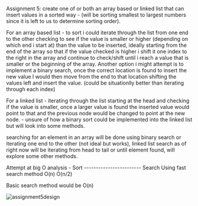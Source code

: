 Assignment 5: create one of or both an array based or linked list that can insert values in a sorted way - (will be sorting smallest to largest numbers since it is left to us to determine sorting order).

For an array based list - to sort i could iterate through the list from one end to the other checking to see if the value is smaller or higher (depending on which end i start at) than the value to be inserted, ideally starting from the end of the array so that if the value checked is higher i shift it one index to the right in the array and continue to check/shift until i reach a value that is smaller or the beginning of the array. Another option i might attempt is to implement a binary search, once the correct location is found to insert the new value I would then move from the end to that location shifting the values left and insert the value. (could be situationlly better than iterating through each index)

For a linked list - iterating through the list starting at the head and checking if the value is smaller, once a larger value is found the inserted value would point to that and the previous node would be changed to point at the new node. - unsure of how a binary sort could be implemented into the linked list but will look into some methods.

searching for an element in an array will be done using binary search or iterating one end to the other (not ideal but works), linked list search as of right now will be iterating from head to tail or until element found, will explore some other methods.


Attempt at big O analysis - Sort  ------------------------ Search
Using fast search method    O(n)                           O(n/2)

Basic search method would be O(n) 



![assignment5design](https://user-images.githubusercontent.com/97048406/152081361-0fbad00c-dbcd-45be-95a0-976fd7bf206a.jpg)
